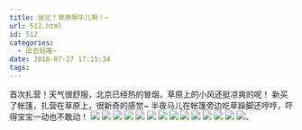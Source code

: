 ```yaml
---
title: 张北！草原啊牛儿啊！~
url: 512.html
id: 512
categories:
  - 出去玩咯~
date: 2018-07-27 17:15:34
tags:
---
```


首次扎营！天气很舒服，北京已经热的冒烟，草原上的小风还挺凉爽的呢！ 新买了帐篷，扎营在草原上，很新奇的感觉~ 半夜马儿在帐篷旁边吃草跺脚还哼哼，吓得宝宝一动也不敢动！ [![](http://www.binkatherine.com/wordpress/wp-content/uploads/2018/08/IMG_3195-300x225.jpg)](http://www.binkatherine.com/wordpress/wp-content/uploads/2018/08/IMG_3195.jpg) [![](http://www.binkatherine.com/wordpress/wp-content/uploads/2018/08/IMG_3273-300x225.jpg)](http://www.binkatherine.com/wordpress/wp-content/uploads/2018/08/IMG_3273.jpg) [![](http://www.binkatherine.com/wordpress/wp-content/uploads/2018/08/IMG_3257-300x225.jpg)](http://www.binkatherine.com/wordpress/wp-content/uploads/2018/08/IMG_3257.jpg) [![](http://www.binkatherine.com/wordpress/wp-content/uploads/2018/08/IMG_3256-300x225.jpg)](http://www.binkatherine.com/wordpress/wp-content/uploads/2018/08/IMG_3256.jpg) [![](http://www.binkatherine.com/wordpress/wp-content/uploads/2018/08/IMG_3252-300x225.jpg)](http://www.binkatherine.com/wordpress/wp-content/uploads/2018/08/IMG_3252.jpg) [![](http://www.binkatherine.com/wordpress/wp-content/uploads/2018/08/IMG_3245-300x225.jpg)](http://www.binkatherine.com/wordpress/wp-content/uploads/2018/08/IMG_3245.jpg) [![](http://www.binkatherine.com/wordpress/wp-content/uploads/2018/08/IMG_3244-300x225.jpg)](http://www.binkatherine.com/wordpress/wp-content/uploads/2018/08/IMG_3244.jpg) [![](http://www.binkatherine.com/wordpress/wp-content/uploads/2018/08/IMG_3228-300x225.jpg)](http://www.binkatherine.com/wordpress/wp-content/uploads/2018/08/IMG_3228.jpg) [![](http://www.binkatherine.com/wordpress/wp-content/uploads/2018/08/IMG_3223-300x225.jpg)](http://www.binkatherine.com/wordpress/wp-content/uploads/2018/08/IMG_3223.jpg) [![](http://www.binkatherine.com/wordpress/wp-content/uploads/2018/08/IMG_3221-300x225.jpg)](http://www.binkatherine.com/wordpress/wp-content/uploads/2018/08/IMG_3221.jpg) [![](http://www.binkatherine.com/wordpress/wp-content/uploads/2018/08/IMG_3214-300x225.jpg)](http://www.binkatherine.com/wordpress/wp-content/uploads/2018/08/IMG_3214.jpg) [![](http://www.binkatherine.com/wordpress/wp-content/uploads/2018/08/IMG_3208-300x225.jpg)](http://www.binkatherine.com/wordpress/wp-content/uploads/2018/08/IMG_3208.jpg) [![](http://www.binkatherine.com/wordpress/wp-content/uploads/2018/08/IMG_3207-300x225.jpg)](http://www.binkatherine.com/wordpress/wp-content/uploads/2018/08/IMG_3207.jpg) [![](http://www.binkatherine.com/wordpress/wp-content/uploads/2018/08/IMG_3196-300x225.jpg)](http://www.binkatherine.com/wordpress/wp-content/uploads/2018/08/IMG_3196.jpg)、